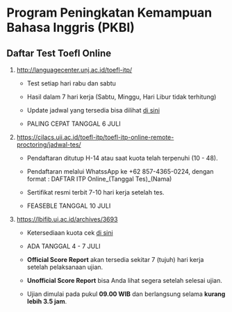 # Program Peningkatan Kemampuan Bahasa Inggris (PKBI)

## Daftar Test Toefl Online

1. http://languagecenter.unj.ac.id/toefl-itp/

    * Test setiap hari rabu dan sabtu

    * Hasil dalam 7 hari kerja (Sabtu, Minggu, Hari Libur tidak terhitung)

    * Update jadwal yang tersedia bisa dilihat [di sini](https://docs.google.com/spreadsheets/d/15lcyaVFr5Xium9BJw6-QfTcWZtJz9sNeB1hk3dUZ-hw/edit#gid=0)

    * PALING CEPAT TANGGAL 6 JULI

2. https://cilacs.uii.ac.id/toefl-itp/toefl-itp-online-remote-proctoring/jadwal-tes/

    * Pendaftaran ditutup H-14 atau saat kuota telah terpenuhi (10 - 48).

    * Pendaftaran melalui WhatssApp ke +62 857-4365-0224, dengan format : DAFTAR ITP Online_(Tanggal Tes)_(Nama)

    * Sertifikat resmi terbit 7-10 hari kerja setelah tes.

    * FEASEBLE TANGGAL 10 JULI

3. https://lbifib.ui.ac.id/archives/3693

    * Ketersediaan kuota cek [di sini](bit.ly/ITP-LBI-2020)

    * ADA TANGGAL 4 - 7 JULI

    * **Official Score Report** akan tersedia sekitar 7 (tujuh) hari kerja setelah pelaksanaan ujian.

    * **Unofficial Score Report** bisa Anda lihat segera setelah selesai ujian.

    * Ujian dimulai pada pukul **09.00 WIB** dan berlangsung selama **kurang lebih 3.5 jam**.
